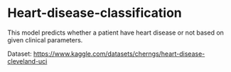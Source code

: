 # Heart-disease-classification
This model predicts whether a patient have heart disease or not based on given clinical parameters.

Dataset: https://www.kaggle.com/datasets/cherngs/heart-disease-cleveland-uci
